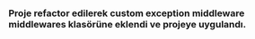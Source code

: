 ### Proje refactor edilerek custom exception middleware middlewares klasörüne eklendi ve  projeye uygulandı.
